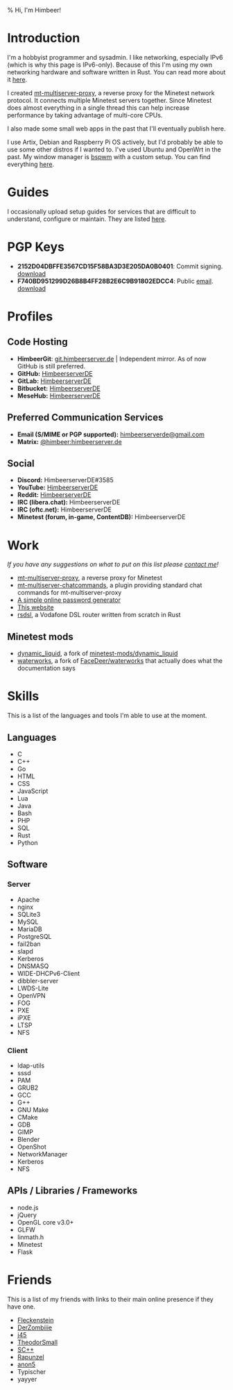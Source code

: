 % Hi, I'm Himbeer!

# Introduction
I'm a hobbyist programmer and sysadmin.
I like networking, especially IPv6 (which is why this page is IPv6-only).
Because of this I'm using my own networking hardware and software
written in Rust. You can read more about it [here](/cgi-bin/rsdsl.lua).

I created [mt-multiserver-proxy](/cgi-bin/work.lua?project=minetestproxy),
a reverse proxy for the Minetest network protocol. It connects multiple
Minetest servers together. Since Minetest does almost everything in a single
thread this can help increase performance by taking advantage of multi-core
CPUs.

I also made some small web apps in the past that I'll eventually publish here.

I use Artix, Debian and Raspberry Pi OS actively,
but I'd probably be able to use some other distros if I wanted to.
I've used Ubuntu and OpenWrt in the past.
My window manager is
[bspwm](https://github.com/baskerville/bspwm) with a custom setup.
You can find everything
[here](https://github.com/HimbeerserverDE/bspwm-setup).

# Guides
I occasionally upload setup guides for services that are difficult to
understand, configure or maintain. They are listed [here](/cgi-bin/guides.lua).

# PGP Keys

* **2152D04DBFFE3567CD15F58BA3D3E205DA0B0401**: Commit signing. [download](/pgp/2152D04DBFFE3567CD15F58BA3D3E205DA0B0401.pgp)
* **F740BD951299D26B8B4FF28B2E6C9B91802EDCC4**: Public [email](mailto:himbeerserverde@gmail.com). [download](/pgp/F740BD951299D26B8B4FF28B2E6C9B91802EDCC4.pgp)

# Profiles
## Code Hosting
* **HimbeerGit**: [git.himbeerserver.de](https://git.himbeerserver.de) | Independent mirror. As of now GitHub is still preferred.
* **GitHub:** [HimbeerserverDE](https://github.com/HimbeerserverDE)
* **GitLab:** [HimbeerserverDE](https://gitlab.com/HimbeerserverDE)
* **Bitbucket:** [HimbeerserverDE](https://bitbucket.org/HimbeerserverDE)
* **MeseHub:** [HimbeerserverDE](https://git.minetest.land/HimbeerserverDE)

## Preferred Communication Services
* **Email (S/MIME or PGP supported):** [himbeerserverde@gmail.com](mailto:himbeerserverde@gmail.com)
* **Matrix:** [\@himbeer:himbeerserver.de](https://matrix.to/#/@himbeer:himbeerserver.de)

## Social
* **Discord:** HimbeerserverDE#3585
* **YouTube:** [HimbeerserverDE](https://www.youtube.com/channel/UCRuSC9WNapuA4Gm-kU_gjGA)
* **Reddit:** [HimbeerserverDE](https://reddit.com/user/HimbeerserverDE)
* **IRC (libera.chat):** HimbeerserverDE
* **IRC (oftc.net):** HimbeerserverDE
* **Minetest (forum, in-game, ContentDB):** HimbeerserverDE

# Work
_If you have any suggestions on what to put on this list please
[contact me](#profiles)!_

* [mt-multiserver-proxy](/cgi-bin/work.lua?project=minetestproxy), a reverse
proxy for Minetest
* [mt-multiserver-chatcommands](/cgi-bin/work.lua?project=minetestproxy#commands),
a plugin providing standard chat commands for mt-multiserver-proxy
* [A simple online password generator](/cgi-bin/password_generator.lua)
* [This website](/cgi-bin/work.lua?project=www3)
* [rsdsl](/cgi-bin/rsdsl.lua), a Vodafone DSL router written from scratch in Rust

## Minetest mods
* [dynamic_liquid](/cgi-bin/work.lua?project=dynamicliquid), a fork of
[minetest-mods/dynamic_liquid](https://github.com/minetest-mods/dynamic_liquid)
* [waterworks](/cgi-bin/work.lua?project=waterworks), a fork of
[FaceDeer/waterworks](https://github.com/FaceDeer/waterworks) that actually
does what the documentation says

# Skills
This is a list of the languages and tools I'm able to use at the moment.

## Languages
* C
* C++
* Go
* HTML
* CSS
* JavaScript
* Lua
* Java
* Bash
* PHP
* SQL
* Rust
* Python

## Software

### Server
* Apache
* nginx
* SQLite3
* MySQL
* MariaDB
* PostgreSQL
* fail2ban
* slapd
* Kerberos
* DNSMASQ
* WIDE-DHCPv6-Client
* dibbler-server
* LWDS-Lite
* OpenVPN
* FOG
* PXE
* iPXE
* LTSP
* NFS

### Client
* ldap-utils
* sssd
* PAM
* GRUB2
* GCC
* G++
* GNU Make
* CMake
* GDB
* GIMP
* Blender
* OpenShot
* NetworkManager
* Kerberos
* NFS

## APIs / Libraries / Frameworks
* node.js
* jQuery
* OpenGL core v3.0+
* GLFW
* linmath.h
* Minetest
* Flask

# Friends
This is a list of my friends with links to their main online presence
if they have one.

* [Fleckenstein](https://lizzy.rs)
* [DerZombiiie](https://derzombiiie.com)
* [j45](https://j1233.minetest.land)
* [TheodorSmall](https://github.com/TheodorSmall)
* [SC++](https://github.com/scplusplus)
* [Rapunzel](https://github.com/RapunzelE)
* [anon5](https://github.com/anon55555)
* Typischer
* yayyer
